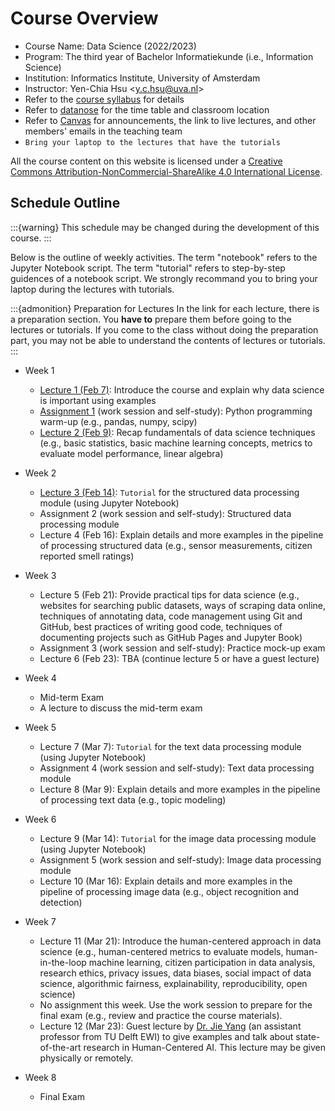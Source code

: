 # Course Overview

- Course Name: Data Science (2022/2023)
- Program: The third year of Bachelor Informatiekunde (i.e., Information Science)
- Institution: Informatics Institute, University of Amsterdam
- Instructor: Yen-Chia Hsu \<y.c.hsu@uva.nl\>
- Refer to the [course syllabus](syllabus) for details
- Refer to [datanose](https://datanose.nl/) for the time table and classroom location
- Refer to [Canvas](https://canvas.uva.nl/) for announcements, the link to live lectures, and other members' emails in the teaching team
- `Bring your laptop to the lectures that have the tutorials`

All the course content on this website is licensed under a [Creative Commons Attribution-NonCommercial-ShareAlike 4.0 International License](http://creativecommons.org/licenses/by-nc-sa/4.0/).

## Schedule Outline

:::{warning}
This schedule may be changed during the development of this course.
:::

Below is the outline of weekly activities.
The term "notebook" refers to the Jupyter Notebook script.
The term "tutorial" refers to step-by-step guidences of a notebook script.
We strongly recommand you to bring your laptop during the lectures with tutorials.

:::{admonition} Preparation for Lectures
In the link for each lecture, there is a preparation section.
You **have to** prepare them before going to the lectures or tutorials.
If you come to the class without doing the preparation part, you may not be able to understand the contents of lectures or tutorials.
:::

- Week 1
  - [Lecture 1 (Feb 7)](lectures/lec-1): Introduce the course and explain why data science is important using examples
  - [Assignment 1](others/warm-up) (work session and self-study): Python programming warm-up (e.g., pandas, numpy, scipy)
  - [Lecture 2 (Feb 9)](lectures/lec-2): Recap fundamentals of data science techniques (e.g., basic statistics, basic machine learning concepts, metrics to evaluate model performance, linear algebra)
- Week 2
  - [Lecture 3 (Feb 14)](modules/structured-data/overview-structured-data): `Tutorial` for the structured data processing module (using Jupyter Notebook)
  - Assignment 2 (work session and self-study): Structured data processing module
  - Lecture 4 (Feb 16): Explain details and more examples in the pipeline of processing structured data (e.g., sensor measurements, citizen reported smell ratings)
- Week 3
  - Lecture 5 (Feb 21): Provide practical tips for data science (e.g., websites for searching public datasets, ways of scraping data online, techniques of annotating data,     code management using Git and GitHub, best practices of writing good code, techniques of documenting projects such as GitHub Pages and Jupyter Book)
  - Assignment 3 (work session and self-study): Practice mock-up exam
  - Lecture 6 (Feb 23): TBA (continue lecture 5 or have a guest lecture)
- Week 4
  - Mid-term Exam
  - A lecture to discuss the mid-term exam
- Week 5
  - Lecture 7 (Mar 7): `Tutorial` for the text data processing module (using Jupyter Notebook)
  - Assignment 4 (work session and self-study): Text data processing module
  - Lecture 8 (Mar 9): Explain details and more examples in the pipeline of processing text data (e.g., topic modeling)
- Week 6
  
  - Lecture 9 (Mar 14): `Tutorial` for the image data processing module (using Jupyter Notebook)
  - Assignment 5 (work session and self-study): Image data processing module
  - Lecture 10 (Mar 16): Explain details and more examples in the pipeline of processing image data (e.g., object recognition and detection)
- Week 7
  - Lecture 11 (Mar 21): Introduce the human-centered approach in data science (e.g., human-centered metrics to evaluate models, human-in-the-loop machine learning, citizen participation in data analysis, research ethics, privacy issues, data biases, social impact of data science, algorithmic fairness, explainability, reproducibility, open science)
  - No assignment this week. Use the work session to prepare for the final exam (e.g., review and practice the course materials).
  - Lecture 12 (Mar 23): Guest lecture by [Dr. Jie Yang](https://yangjiera.github.io) (an assistant professor from TU Delft EWI) to give examples and talk about state-of-the-art research in Human-Centered AI. This lecture may be given physically or remotely.
- Week 8
  - Final Exam
